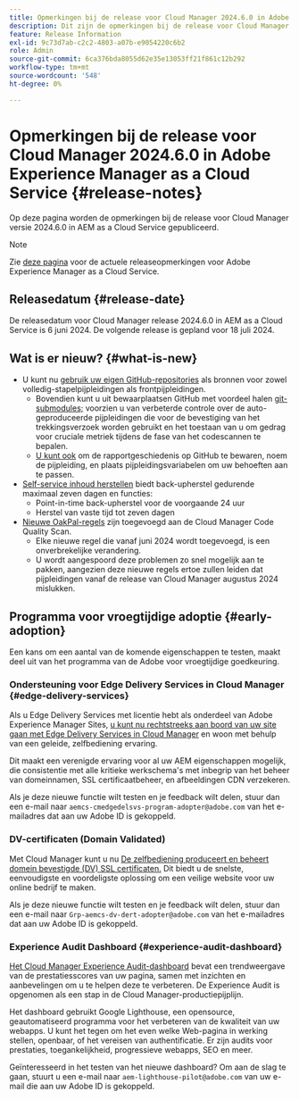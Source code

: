 ```yaml
---
title: Opmerkingen bij de release voor Cloud Manager 2024.6.0 in Adobe Experience Manager as a Cloud Service
description: Dit zijn de opmerkingen bij de release voor Cloud Manager 2024.6.0 in AEM as a Cloud Service.
feature: Release Information
exl-id: 9c73d7ab-c2c2-4803-a07b-e9054220c6b2
role: Admin
source-git-commit: 6ca376bda8055d62e35e13053ff21f861c12b292
workflow-type: tm+mt
source-wordcount: '548'
ht-degree: 0%

---
```



# Opmerkingen bij de release voor Cloud Manager 2024.6.0 in Adobe Experience Manager as a Cloud Service {#release-notes}

Op deze pagina worden de opmerkingen bij de release voor Cloud Manager versie 2024.6.0 in AEM as a Cloud Service gepubliceerd.

>[!NOTE]
>
>Zie [deze pagina](/help/release-notes/release-notes-cloud/release-notes-current.md) voor de actuele releaseopmerkingen voor Adobe Experience Manager as a Cloud Service.

## Releasedatum {#release-date}

De releasedatum voor Cloud Manager release 2024.6.0 in AEM as a Cloud Service is 6 juni 2024. De volgende release is gepland voor 18 juli 2024.

## Wat is er nieuw? {#what-is-new}

* U kunt nu [gebruik uw eigen GitHub-repositories](/help/implementing/cloud-manager/managing-code/private-repositories.md) als bronnen voor zowel volledig-stapelpijpleidingen als frontpijpleidingen.
   * Bovendien kunt u uit bewaarplaatsen GitHub met voordeel halen [git-submodules;](/help/implementing/cloud-manager/managing-code/git-submodules.md) voorzien u van verbeterde controle over de auto-geproduceerde pijpleidingen die voor de bevestiging van het trekkingsverzoek worden gebruikt en het toestaan van u om gedrag voor cruciale metriek tijdens de fase van het codescannen te bepalen.
   * [U kunt ook](/help/implementing/cloud-manager/managing-code/github-check-config.md) om de rapportgeschiedenis op GitHub te bewaren, noem de pijpleiding, en plaats pijpleidingsvariabelen om uw behoeften aan te passen.
* [Self-service inhoud herstellen](/help/operations/restore.md) biedt back-upherstel gedurende maximaal zeven dagen en functies:
   * Point-in-time back-upherstel voor de voorgaande 24 uur
   * Herstel van vaste tijd tot zeven dagen
* [Nieuwe OakPal-regels](/help/implementing/cloud-manager/custom-code-quality-rules.md#oakpal-ui-content-package) zijn toegevoegd aan de Cloud Manager Code Quality Scan.
   * Elke nieuwe regel die vanaf juni 2024 wordt toegevoegd, is een onverbrekelijke verandering.
   * U wordt aangespoord deze problemen zo snel mogelijk aan te pakken, aangezien deze nieuwe regels ertoe zullen leiden dat pijpleidingen vanaf de release van Cloud Manager augustus 2024 mislukken.

## Programma voor vroegtijdige adoptie {#early-adoption}

Een kans om een aantal van de komende eigenschappen te testen, maakt deel uit van het programma van de Adobe voor vroegtijdige goedkeuring.

### Ondersteuning voor Edge Delivery Services in Cloud Manager {#edge-delivery-services}

Als u Edge Delivery Services met licentie hebt als onderdeel van Adobe Experience Manager Sites, [u kunt nu rechtstreeks aan boord van uw site gaan met Edge Delivery Services in Cloud Manager](/help/implementing/cloud-manager/edge-delivery-services.md) en woon met behulp van een geleide, zelfbediening ervaring.

Dit maakt een verenigde ervaring voor al uw AEM eigenschappen mogelijk, die consistentie met alle kritieke werkschema&#39;s met inbegrip van het beheer van domeinnamen, SSL certificaatbeheer, en afbeeldingen CDN verzekeren.

Als je deze nieuwe functie wilt testen en je feedback wilt delen, stuur dan een e-mail naar `aemcs-cmedgedelsvs-program-adopter@adobe.com` van het e-mailadres dat aan uw Adobe ID is gekoppeld.

### DV-certificaten (Domain Validated)

Met Cloud Manager kunt u nu [De zelfbediening produceert en beheert domein bevestigde (DV) SSL certificaten.](/help/implementing/cloud-manager/managing-ssl-certifications/domain-validated-certificates.md) Dit biedt u de snelste, eenvoudigste en voordeligste oplossing om een veilige website voor uw online bedrijf te maken.

Als je deze nieuwe functie wilt testen en je feedback wilt delen, stuur dan een e-mail naar `Grp-aemcs-dv-dert-adopter@adobe.com` van het e-mailadres dat aan uw Adobe ID is gekoppeld.

<!-- RICK: REMOVED THIS SECTION AS PER EMAIL REQUEST TO DL-AEM-DOCS FROM SHWETA DUA, WEDNESDAY, JUNE 12, 2024 ### Client-Side Collection via Real Use Monitoring (RUM) {#rum}

You can leverage the [Real Use Monitoring (RUM) Data Service](/help/implementing/cloud-manager/content-requests.md#cliendside-collection) to enable client-side collection for AEM as a Cloud Service.

Real Use Monitoring (RUM) Data Service offers a more precise reflection of user interactions, ensuring a reliable measure of website engagement. It is a great opportunity to gain advanced insights into your page performance. This is beneficial for customers who use either Adobe-managed CDN or non-Adobe managed CDN. For customers using a non-Adobe managed CDN, automated traffic reporting can now be enabled for them, thus removing the need to share any traffic report with Adobe.

If you are interested in testing this new feature and sharing your feedback, please send an email to `aemcs-rum-adopter@adobe.com` from the email address associated with your Adobe ID. Please include the domain name for production, stage, and dev environments in your email.  Availability of the early adopter program of this feature is limited.-->

### Experience Audit Dashboard {#experience-audit-dashboard}

[Het Cloud Manager Experience Audit-dashboard](/help/implementing/cloud-manager/experience-audit-dashboard.md) bevat een trendweergave van de prestatiesscores van uw pagina, samen met inzichten en aanbevelingen om u te helpen deze te verbeteren. De Experience Audit is opgenomen als een stap in de Cloud Manager-productiepijplijn.

Het dashboard gebruikt Google Lighthouse, een opensource, geautomatiseerd programma voor het verbeteren van de kwaliteit van uw webapps. U kunt het tegen om het even welke Web-pagina in werking stellen, openbaar, of het vereisen van authentificatie. Er zijn audits voor prestaties, toegankelijkheid, progressieve webapps, SEO en meer.

Geïnteresseerd in het testen van het nieuwe dashboard? Om aan de slag te gaan, stuurt u een e-mail naar `aem-lighthouse-pilot@adobe.com` van uw e-mail die aan uw Adobe ID is gekoppeld.

